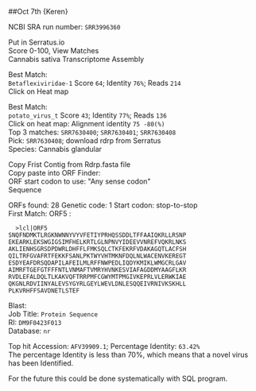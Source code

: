 ##Oct 7th
{Keren}

NCBI SRA run number: `SRR3996360`

Put in Serratus.io  
  Score 0-100, View Matches  
  Cannabis sativa Transcriptome Assembly    
  
 Best Match:   
  `Betaflexiviridae-1`  Score `64`; Identity `76%`; Reads `214`  
    Click on Heat map  
    
 Best Match:  
    `potato_virus_t`  Score `43`; Identity `77%`; Reads `136`  
    Click on heat map: Alignment identity `75 -80(%)`  
      Top 3 matches: `SRR7630400`; `SRR7630401`; `SRR7630408`  
      Pick: `SRR7630408`; download rdrp from Serratus  
      Species: Cannabis glandular  
       
Copy Frist Contig from Rdrp.fasta file  
  Copy paste into ORF Finder:  
    ORF start codon to use: "Any sense codon"  
    Sequence  
      
ORFs found: 28 Genetic code: 1 Start codon: stop-to-stop  
  First Match: ORF5	:  
     
```  
  >lcl|ORF5
SNQFNDMKTLRGKNWNNYVYVFETIYPRHQSSDDLTFFAAIQKRLLRSNP
EKEARKLEKSWGIGSIMFHELKRTLGLNPNVYIDEEVVNREFVQKRLNKS
AKLIENHSGRSDPDWRLDHFFLFMKSQLCTKFEKRFVDAKAGQTLACFSH
QILTRFGVAFRTFEKKFSANLPKTWYVHTMKNFDQLNLWACENVKEREGT
ESDYEAFDRSQDAPILAFEILMLRFFNWPEDLIQDYKMIKLWMGCRLGAV
AIMRFTGEFGTFFFNTLVNMAFTVMRYHVNKESVIAFAGDDMYAAGFLKR
RVDLEFALDQLTLKAKVQFTRRPMFCGWYMTPMGIVKEPRLVLERWKIAE
QKGNLRDVIINYALEVSYGYRLGEYLWEVLDNLESQQEIVRNIVKSKHLL
PLKVRHFFSAVDNETLSTEF
```
Blast:  
  Job Title: `Protein Sequence`  
  RI: `DM9F0423F013`   
  Database: `nr`   
 
Top hit Accession: `AFV39909.1`; Percentage Identity: `63.42%`  	
  The percentage Identity is less than 70%, which means that a novel virus has been Identified.   
     
 For the future this could be done systematically with SQL program. 
 

  

 
  
